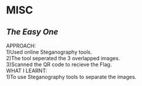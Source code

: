 # **MISC**
## *The Easy One*
APPROACH: <br/>
1)Used online Steganography tools.<br/>
2)The tool seperated the 3 overlapped images.<br/>
3)Scanned the QR code to recieve the Flag.<br/>
WHAT I LEARNT: <br/>
1)To use Steganography tools to separate the images.
